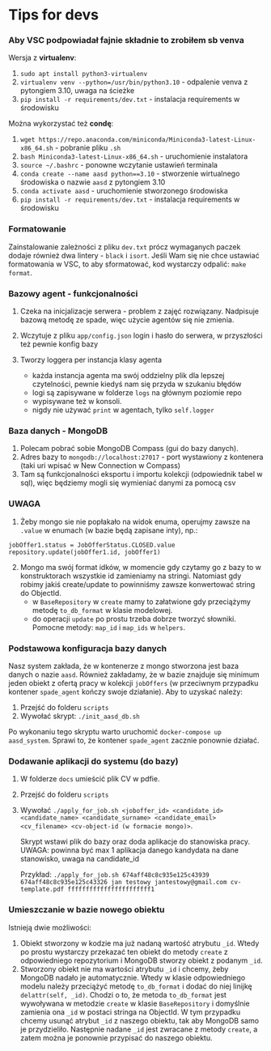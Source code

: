 # Tips for devs

### Aby VSC podpowiadał fajnie składnie to zrobiłem sb venva

Wersja z **virtualenv**:
1. `sudo apt install python3-virtualenv`
2. `virtualenv venv --python=/usr/bin/python3.10` - odpalenie venva z pytongiem 3.10, uwaga na ścieżke
3. `pip install -r requirements/dev.txt` - instalacja requirements w środowisku

Można wykorzystać też **condę**:
1. `wget https://repo.anaconda.com/miniconda/Miniconda3-latest-Linux-x86_64.sh` - pobranie pliku `.sh`
2. `bash Miniconda3-latest-Linux-x86_64.sh` - uruchomienie instalatora
3. `source ~/.bashrc` - ponowne wczytanie ustawień terminala
4. `conda create --name aasd python==3.10` - stworzenie wirtualnego środowiska o nazwie `aasd` z pytongiem 3.10
5. `conda activate aasd` - uruchomienie stworzonego środowiska
6. `pip install -r requirements/dev.txt` - instalacja requirements w środowisku

### Formatowanie

Zainstalowanie zależności z pliku `dev.txt` prócz wymaganych paczek dodaje również dwa lintery - `black` i `isort`. Jeśli Wam się nie chce ustawiać formatowania w VSC, to aby sformatować, kod wystarczy odpalić: `make format`.

### Bazowy agent - funkcjonalności

1. Czeka na inicjalizacje serwera - problem z zajęć rozwiązany. Nadpisuje bazową metodę ze spade, więc użycie agentów się nie zmienia.
2. Wczytuje z pliku `app/config.json` login i hasło do serwera, w przyszłości też pewnie konfig bazy
3. Tworzy loggera per instancja klasy agenta

   - każda instancja agenta ma swój oddzielny plik dla lepszej czytelności, pewnie kiedyś nam się przyda w szukaniu błędów
   - logi są zapisywane w folderze `logs` na głównym poziomie repo
   - wypisywane też w konsoli.
   - nigdy nie używać `print` w agentach, tylko `self.logger`

### Baza danych - MongoDB

1. Polecam pobrać sobie MongoDB Compass (gui do bazy danych).
2. Adres bazy to `mongodb://localhost:27017` - port wystawiony z kontenera (taki uri wpisać w New Connection w Compass)
3. Tam są funkcjonalności eksportu i importu kolekcji (odpowiednik tabel w sql), więc będziemy mogli się wymieniać danymi za pomocą csv

### UWAGA

1. Żeby mongo sie nie popłakało na widok enuma, operujmy zawsze na `.value` w enumach (w bazie będą zapisane inty), np.:

```
jobOffer1.status = JobOfferStatus.CLOSED.value
repository.update(jobOffer1.id, jobOffer1)
```

2. Mongo ma swój format idków, w momencie gdy czytamy go z bazy to w konstruktorach wszystkie id zamieniamy na stringi. Natomiast gdy robimy jakiś create/update to powinniśmy zawsze konwertować string do ObjectId.
   - w `BaseRepository` w `create` mamy to załatwione gdy przeciążymy metodę `to_db_format` w klasie modelowej.
   - do operacji `update` po prostu trzeba dobrze tworzyć słowniki. Pomocne metody: `map_id` i `map_ids` w `helpers`.

### Podstawowa konfiguracja bazy danych

Nasz system zakłada, że w kontenerze z mongo stworzona jest baza danych o nazie `aasd`. Również zakładamy, że w bazie znajduje się minimum jeden obiekt z ofertą pracy w kolekcji `jobOffers` (w przeciwnym przypadku kontener `spade_agent` kończy swoje działanie). Aby to uzyskać należy:
1. Przejść do folderu `scripts`
2. Wywołać skrypt: `./init_aasd_db.sh`

Po wykonaniu tego skryptu warto uruchomić `docker-compose up aasd_system`. Sprawi to, że kontener `spade_agent` zacznie ponownie działać.

### Dodawanie aplikacji do systemu (do bazy)

1. W folderze `docs` umieścić plik CV w pdfie.
2. Przejść do folderu `scripts`
3. Wywołać `./apply_for_job.sh <joboffer_id> <candidate_id> <candidate_name> <candidate_surname> <candidate_email> <cv_filename> <cv-object-id (w formacie mongo)>`.

   Skrypt wstawi plik do bazy oraz doda aplikacje do stanowiska pracy. UWAGA: powinna być max 1 aplikacja danego kandydata na dane stanowisko, uwaga na candidate_id

   Przykład: `./apply_for_job.sh 674aff48c8c935e125c43939 674aff48c8c935e125c43326 jan testowy jantestowy@gmail.com cv-template.pdf fffffffffffffffffffffff1`

### Umieszczanie w bazie nowego obiektu
Istnieją dwie możliwości:
1. Obiekt stworzony w kodzie ma już nadaną wartość atrybutu `_id`. Wtedy po prostu wystarczy przekazać ten obiekt do metody `create` z odpowiedniego repozytorium i MongoDB stworzy obiekt z podanym `_id`.
2. Stworzony obiekt nie ma wartości atrybutu `_id` i chcemy, żeby MongoDB nadało je automatycznie. Wtedy w klasie odpowiedniego modelu należy przeciążyć metodę `to_db_format` i dodać do niej linijkę `delattr(self, _id)`. Chodzi o to, że metoda `to_db_format` jest wywoływana w metodzie `create` w klasie `BaseRepository` i domyślnie zamienia ona `_id` w postaci stringa na ObjectId. W tym przypadku chcemy usunąć atrybut `_id` z naszego obiektu, tak aby MongoDB samo je przydzieliło. Następnie nadane `_id` jest zwracane z metody `create`, a zatem można je ponownie przypisać do naszego obiektu.
